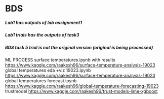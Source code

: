 # BDS
  ##### Lab1 has outputs of lab assignment1 
   ##### Lab1 trials has the outputs of task3
   ##### BDS task 5 trial is not the original version (original is being processed)
   ML PROCESS
   surface temperatures.ipynb with results
   https://www.kaggle.com/raakesh96/surface-temperature-analysis-19023
   global temperatures eda +viz 19023.ipynb
   https://www.kaggle.com/raakesh96/surface-temperature-analysis-19023
   global temperatures forecast.ipynb
   https://www.kaggle.com/raakesh96/global-temperature-forecasting-19023
   trustmodel
   https://www.kaggle.com/raakesh96/trust-models-lime-xgboost
